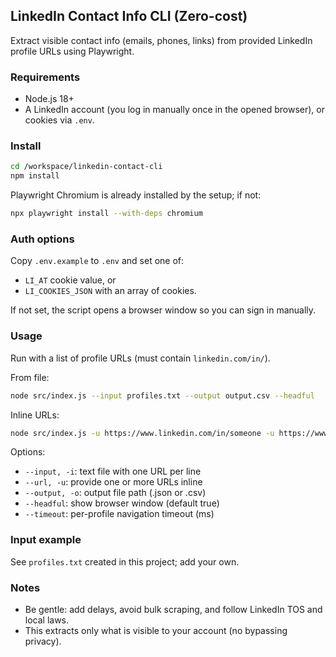 ## LinkedIn Contact Info CLI (Zero-cost)

Extract visible contact info (emails, phones, links) from provided LinkedIn profile URLs using Playwright.

### Requirements
- Node.js 18+
- A LinkedIn account (you log in manually once in the opened browser), or cookies via `.env`.

### Install
```bash
cd /workspace/linkedin-contact-cli
npm install
```

Playwright Chromium is already installed by the setup; if not:
```bash
npx playwright install --with-deps chromium
```

### Auth options
Copy `.env.example` to `.env` and set one of:
- `LI_AT` cookie value, or
- `LI_COOKIES_JSON` with an array of cookies.

If not set, the script opens a browser window so you can sign in manually.

### Usage
Run with a list of profile URLs (must contain `linkedin.com/in/`).

From file:
```bash
node src/index.js --input profiles.txt --output output.csv --headful
```

Inline URLs:
```bash
node src/index.js -u https://www.linkedin.com/in/someone -u https://www.linkedin.com/in/another --output out.json
```

Options:
- `--input, -i`: text file with one URL per line
- `--url, -u`: provide one or more URLs inline
- `--output, -o`: output file path (.json or .csv)
- `--headful`: show browser window (default true)
- `--timeout`: per-profile navigation timeout (ms)

### Input example
See `profiles.txt` created in this project; add your own.

### Notes
- Be gentle: add delays, avoid bulk scraping, and follow LinkedIn TOS and local laws.
- This extracts only what is visible to your account (no bypassing privacy).

